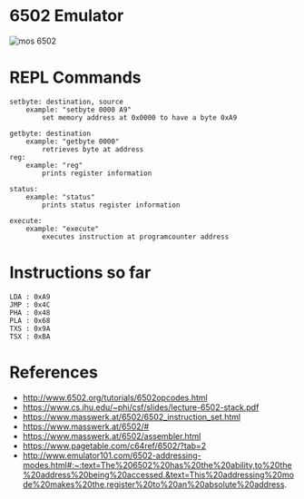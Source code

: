# 6502 Emulator
![mos 6502](https://upload.wikimedia.org/wikipedia/commons/4/49/MOS_6502AD_4585_top.jpg)

# REPL Commands

    setbyte: destination, source
	    example: "setbyte 0000 A9"
		    set memory address at 0x0000 to have a byte 0xA9
	
	getbyte: destination
		example: "getbyte 0000"
			retrieves byte at address
	reg:
		example: "reg"
			prints register information
			
	status:
		example: "status"
			prints status register information
	
	execute:
		example: "execute"
			executes instruction at programcounter address
	

# Instructions so far

    LDA : 0xA9
    JMP : 0x4C
    PHA : 0x48
    PLA : 0x68
    TXS : 0x9A
    TSX : 0xBA


# References
* http://www.6502.org/tutorials/6502opcodes.html
* https://www.cs.jhu.edu/~phi/csf/slides/lecture-6502-stack.pdf
* https://www.masswerk.at/6502/6502_instruction_set.html
* https://www.masswerk.at/6502/#
* https://www.masswerk.at/6502/assembler.html
* https://www.pagetable.com/c64ref/6502/?tab=2
* http://www.emulator101.com/6502-addressing-modes.html#:~:text=The%206502%20has%20the%20ability,to%20the%20address%20being%20accessed.&text=This%20addressing%20mode%20makes%20the,register%20to%20an%20absolute%20address.
    
